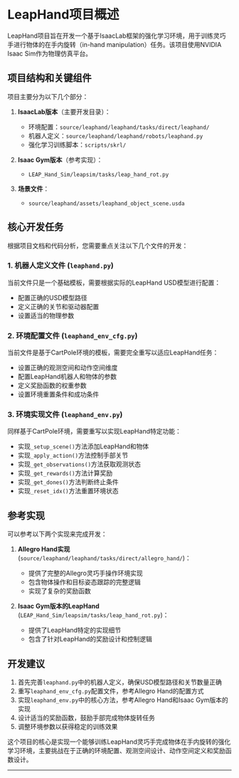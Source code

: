 # LeapHand项目概述

LeapHand项目旨在开发一个基于IsaacLab框架的强化学习环境，用于训练灵巧手进行物体的在手内旋转（in-hand manipulation）任务。该项目使用NVIDIA Isaac Sim作为物理仿真平台。

## 项目结构和关键组件

项目主要分为以下几个部分：

1. **IsaacLab版本**（主要开发目录）：
   - 环境配置：`source/leaphand/leaphand/tasks/direct/leaphand/`
   - 机器人定义：`source/leaphand/leaphand/robots/leaphand.py`
   - 强化学习训练脚本：`scripts/skrl/`

2. **Isaac Gym版本**（参考实现）：
   - `LEAP_Hand_Sim/leapsim/tasks/leap_hand_rot.py`

3. **场景文件**：
   - `source/leaphand/assets/leaphand_object_scene.usda`

## 核心开发任务

根据项目文档和代码分析，您需要重点关注以下几个文件的开发：

### 1. 机器人定义文件 (`leaphand.py`)

当前文件只是一个基础模板，需要根据实际的LeapHand USD模型进行配置：
- 配置正确的USD模型路径
- 定义正确的关节和驱动器配置
- 设置适当的物理参数

### 2. 环境配置文件 (`leaphand_env_cfg.py`)

当前文件是基于CartPole环境的模板，需要完全重写以适应LeapHand任务：
- 设置正确的观测空间和动作空间维度
- 配置LeapHand机器人和物体的参数
- 定义奖励函数的权重参数
- 设置环境重置条件和成功条件

### 3. 环境实现文件 (`leaphand_env.py`)

同样基于CartPole环境，需要重写以实现LeapHand特定功能：
- 实现`_setup_scene()`方法添加LeapHand和物体
- 实现`_apply_action()`方法控制手部关节
- 实现`_get_observations()`方法获取观测状态
- 实现`_get_rewards()`方法计算奖励
- 实现`_get_dones()`方法判断终止条件
- 实现`_reset_idx()`方法重置环境状态

## 参考实现

可以参考以下两个实现来完成开发：

1. **Allegro Hand实现** (`source/leaphand/leaphand/tasks/direct/allegro_hand/`)：
   - 提供了完整的Allegro灵巧手操作环境实现
   - 包含物体操作和目标姿态跟踪的完整逻辑
   - 实现了复杂的奖励函数

2. **Isaac Gym版本的LeapHand** (`LEAP_Hand_Sim/leapsim/tasks/leap_hand_rot.py`)：
   - 提供了LeapHand特定的实现细节
   - 包含了针对LeapHand的奖励设计和控制逻辑

## 开发建议

1. 首先完善`leaphand.py`中的机器人定义，确保USD模型路径和关节数量正确
2. 重写`leaphand_env_cfg.py`配置文件，参考Allegro Hand的配置方式
3. 实现`leaphand_env.py`中的核心方法，参考Allegro Hand和Isaac Gym版本的实现
4. 设计适当的奖励函数，鼓励手部完成物体旋转任务
5. 调整环境参数以获得稳定的训练效果

这个项目的核心是实现一个能够训练LeapHand灵巧手完成物体在手内旋转的强化学习环境，主要挑战在于正确的环境配置、观测空间设计、动作空间定义和奖励函数设计。

---